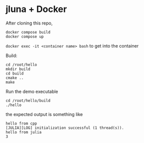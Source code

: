 # jluna + Docker

After cloning this repo, 
```
docker compose build
docker compose up
```

`docker exec -it <container name> bash` to get into the container

Build:
```
cd /root/hello
mkdir build
cd build
cmake ..
make
```

Run the demo executable
```
cd /root/hello/build
./hello
```

the expected output is something like
```
hello from cpp
[JULIA][LOG] initialization successful (1 thread(s)).
hello from julia
3
```
